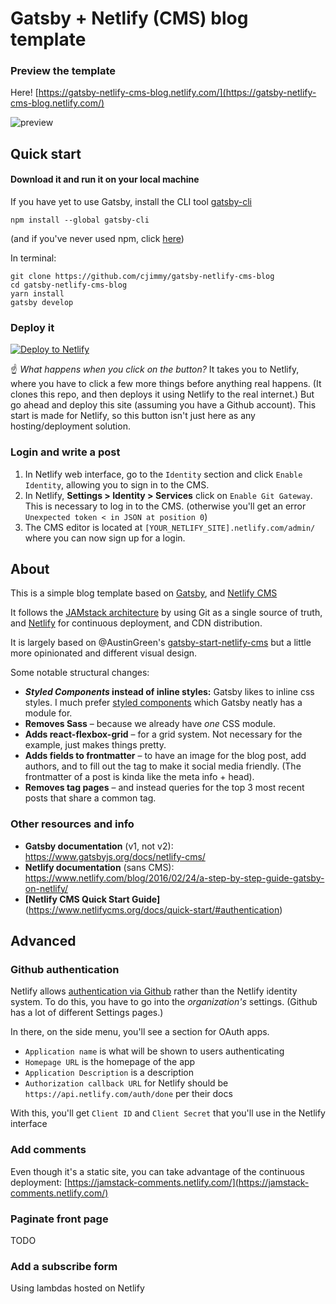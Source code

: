 # Gatsby + Netlify (CMS) blog template

### Preview the template
Here! [https://gatsby-netlify-cms-blog.netlify.com/](https://gatsby-netlify-cms-blog.netlify.com/)

![preview](https://gatsby-netlify-cms-blog.netlify.com/preview.png)

## Quick start

#### Download it and run it on your local machine

If you have yet to use Gatsby, install the CLI tool [gatsby-cli](https://github.com/gatsbyjs/gatsby/tree/master/packages/gatsby-cli)

```
npm install --global gatsby-cli
```
(and if you've never used npm, click [here](https://www.npmjs.com/get-npm))

In terminal:
```
git clone https://github.com/cjimmy/gatsby-netlify-cms-blog
cd gatsby-netlify-cms-blog
yarn install
gatsby develop
```

### Deploy it
[![Deploy to Netlify](https://www.netlify.com/img/deploy/button.svg)](https://app.netlify.com/start/deploy?repository=https://github.com/cjimmy/gatsby-netlify-cms-blog)

☝️ _What happens when you click on the button?_ It takes you to Netlify, where you have to click a few more things before anything real happens. (It clones this repo, and then deploys it using Netlify to the real internet.) But go ahead and deploy this site (assuming you have a Github account). This start is made for Netlify, so this button isn't just here as any hosting/deployment solution.

### Login and write a post
1. In Netlify web interface, go to the `Identity` section and click  `Enable Identity`, allowing you to sign in to the CMS.
2. In Netlify, **Settings > Identity > Services** click on `Enable Git Gateway`. This is necessary to log in to the CMS. (otherwise you'll get an error `Unexpected token < in JSON at position 0`)
3. The CMS editor is located at `[YOUR_NETLIFY_SITE].netlify.com/admin/` where you can now sign up for a login.

## About
This is a simple blog template based on [Gatsby](https://www.gatsbyjs.org/), and [Netlify CMS](https://www.netlifycms.org)

It follows the [JAMstack architecture](https://jamstack.org) by using Git as a single source of truth, and [Netlify](https://www.netlify.com) for continuous deployment, and CDN distribution.

It is largely based on @AustinGreen's [gatsby-start-netlify-cms](https://github.com/AustinGreen/gatsby-starter-netlify-cms) but a little more opinionated and different visual design.

Some notable structural changes:
* **_Styled Components_ instead of inline styles:** Gatsby likes to inline css styles. I much prefer [styled components](https://www.styled-components.com/) which Gatsby neatly has a module for.
* **Removes Sass** – because we already have _one_ CSS module.
* **Adds react-flexbox-grid** – for a grid system. Not necessary for the example, just makes things pretty.
* **Adds fields to frontmatter** – to have an image for the blog post, add authors, and to fill out the <head> tag to make it social media friendly. (The frontmatter of a post is kinda like the meta info + head).
* **Removes tag pages** – and instead queries for the top 3 most recent posts that share a common tag.

### Other resources and info
* **Gatsby documentation** (v1, not v2): <https://www.gatsbyjs.org/docs/netlify-cms/>
* **Netlify documentation** (sans CMS): <https://www.netlify.com/blog/2016/02/24/a-step-by-step-guide-gatsby-on-netlify/>
* **[Netlify CMS Quick Start Guide]** (https://www.netlifycms.org/docs/quick-start/#authentication)

## Advanced

### Github authentication
Netlify allows [authentication via Github](https://www.netlifycms.org/docs/authentication-backends/) rather than the Netlify identity system. To do this, you have to go into the _organization's_ settings. (Github has a lot of different Settings pages.)

In there, on the side menu, you'll see a section for OAuth apps.
* `Application name` is what will be shown to users authenticating
* `Homepage URL` is the homepage of the app
* `Application Description` is a description
* `Authorization callback URL` for Netlify should be `https://api.netlify.com/auth/done` per their docs

With this, you'll get `Client ID` and `Client Secret` that you'll use in the Netlify interface

### Add comments
Even though it's a static site, you can take advantage of the continuous deployment: [https://jamstack-comments.netlify.com/](https://jamstack-comments.netlify.com/)

### Paginate front page
TODO

### Add a subscribe form
Using lambdas hosted on Netlify
